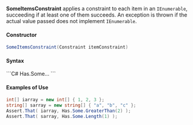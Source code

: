 **SomeItemsConstraint** applies a constraint to each item in an `IEnumerable`, succeeding if at least one of them succeeds. An exception is thrown if the actual value passed does not implement `IEnumerable`.

<h4>Constructor</h4>

```C#
SomeItemsConstraint(Constraint itemConstraint)
```

<h4>Syntax</h4>
```C#
Has.Some...
```

<h4>Examples of Use</h4>

```C#
int[] iarray = new int[] { 1, 2, 3 };
string[] sarray = new string[] { "a", "b", "c" };
Assert.That( iarray, Has.Some.GreaterThan(2) );
Assert.That( sarray, Has.Some.Length(1) );
```


